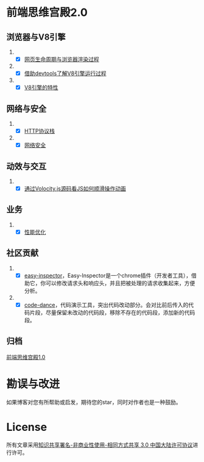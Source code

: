 # 前端思维宫殿2.0

## 浏览器与V8引擎
1. - [x] [网页生命周期与浏览器渲染过程](https://github.com/coconilu/Blog/issues/169)
2. - [x] [借助devtools了解V8引擎运行过程](https://github.com/coconilu/Blog/issues/165)
3. - [x] [V8引擎的特性](https://github.com/coconilu/Blog/issues/166)

## 网络与安全
1. - [x] [HTTP协议栈](https://github.com/coconilu/Blog/issues/168)
2. - [x] [网络安全](https://github.com/coconilu/Blog/issues/170)

## 动效与交互
1. - [x] [通过Volocity.js源码看JS如何顺滑操作动画](https://github.com/coconilu/Blog/issues/172)

## 业务
1. - [x] [性能优化](https://github.com/coconilu/Blog/issues/167)

## 社区贡献
1. - [x] [easy-inspector](https://github.com/coconilu/easy-inspector)，Easy-Inspector是一个chrome插件（开发者工具），借助它，你可以修改请求头和响应头，并且把被处理的请求收集起来，方便分析。
2. - [x] [code-dance](https://github.com/coconilu/code-dance)，代码演示工具，突出代码改动部分。会对比前后传入的代码片段，尽量保留未改动的代码段，移除不存在的代码段，添加新的代码段。

## 归档
[前端思维宫殿1.0](https://github.com/coconilu/Blog/issues/171)

# 勘误与改进

如果博客对您有所帮助或启发，期待您的star，同时对作者也是一种鼓励。

# License

所有文章采用[知识共享署名-非商业性使用-相同方式共享 3.0 中国大陆许可协议](http://creativecommons.org/licenses/by-nc-sa/3.0/cn/)进行许可。
